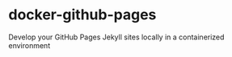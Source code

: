 # docker-github-pages
Develop your GitHub Pages Jekyll sites locally in a containerized environment
